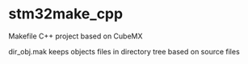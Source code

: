 # stm32make_cpp
Makefile C++ project based on CubeMX

dir_obj.mak keeps objects files in directory tree based on source files
